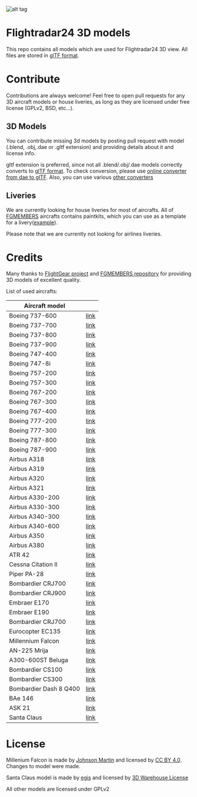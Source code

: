 ![alt tag](https://www.flightradar24.com/blog/wp-content/uploads/2016/03/3DView-AirbusA380.jpg)

# Flightradar24 3D models

This repo contains all models which are used for Flightradar24 3D view. All files are stored in [glTF format](https://github.com/KhronosGroup/glTF).

# Contribute

Contributions are always welcome!  Feel free to open pull requests for any 3D aircraft models or house liveries, as long as they are licensed under free license (GPLv2, BSD, etc...). 

## 3D Models
You can contribute missing 3d models by posting pull request with model (.blend, .obj,.dae or .gltf extension) and providing details about it and license info.

gltf extension is preferred, since not all .blend/.obj/.dae models correctly converts to [glTF format](https://github.com/KhronosGroup/glTF). To check conversion, please use [online converter from dae to glTF](https://cesiumjs.org/convertmodel.html). Also, you can use various [other converters](https://github.com/KhronosGroup/glTF#converters)

## Liveries
We are currently looking for house liveries for most of aircrafts. All of [FGMEMBERS](https://github.com/FGMEMBERS) aircrafts  contains paintkits, which you can use as a template for a livery([example](https://github.com/FGMEMBERS/737-800/tree/master/Paintkit)). 

Please note that we are currently not looking for airlines liveries.

# Credits
Many thanks to [FlightGear project](http://www.flightgear.org/) and  [FGMEMBERS repository](https://github.com/FGMEMBERS) 
for providing 3D models of excellent quality.

List of used aircrafts: 


| Aircraft model            |                                                 |
| -------------             |:-------------:                                  |
| Boeing 737-600            | [link](https://github.com/FGMEMBERS/737NG)      |
| Boeing 737-700            | [link](https://github.com/FGMEMBERS/737NG)      |
| Boeing 737-800            | [link](https://github.com/FGMEMBERS/737-800)    |
| Boeing 737-900            | [link](https://github.com/FGMEMBERS/737NG)      |
| Boeing 747-400            | [link](https://github.com/FGMEMBERS/747-400)    |
| Boeing 747-8i             | [link](https://github.com/FGMEMBERS/747-8i)     |
| Boeing 757-200            | [link](https://github.com/FGMEMBERS/757-200)    |
| Boeing 757-300            | [link](https://github.com/FGMEMBERS/757-200)    |
| Boeing 767-200            | [link](https://github.com/FGMEMBERS/767)        |
| Boeing 767-300            | [link](https://github.com/FGMEMBERS/767-300)    |
| Boeing 767-400            | [link](https://github.com/FGMEMBERS/767)        |
| Boeing 777-200            | [link](https://github.com/FGMEMBERS/777)        |
| Boeing 777-300            | [link](https://github.com/FGMEMBERS/777)        |
| Boeing 787-800            | [link](https://github.com/FGMEMBERS/787-8)      |
| Boeing 787-900            | [link](https://github.com/FGMEMBERS/787-9)      |
| Airbus A318               | [link](https://github.com/FGMEMBERS/A320-family)|
| Airbus A319               | [link](https://github.com/FGMEMBERS/A320-family)|
| Airbus A320               | [link](https://github.com/FGMEMBERS/A320-family)|
| Airbus A321               | [link](https://github.com/FGMEMBERS/A320-family)|
| Airbus A330-200           | [link](https://github.com/FGMEMBERS/A330-200)   |
| Airbus A330-300           | [link](https://github.com/FGMEMBERS/A330-300)   |
| Airbus A340-300           | [link](https://github.com/FGMEMBERS/A340-313X)  |
| Airbus A340-600           | [link](https://github.com/FGMEMBERS/A340-600HGW)|
| Airbus A350               | [link](https://github.com/FGMEMBERS/A350XWB)    |
| Airbus A380               | [link](https://github.com/FGMEMBERS/A380-omega) |
| ATR 42                    | [link](https://github.com/FGMEMBERS/ATR-42-500) |
| Cessna Citation II        | [link](https://github.com/FGMEMBERS/Citation)   |
| Piper PA-28               | [link](https://github.com/FGMEMBERS/Piper-PA-28)|
| Bombardier CRJ700         | [link](https://github.com/FGMEMBERS/CRJ700-family)|
| Bombardier CRJ900         | [link](https://github.com/FGMEMBERS/CRJ700-family)|
| Embraer E170              | [link](https://github.com/FGMEMBERS/E-jet-family)|
| Embraer E190              | [link](https://github.com/FGMEMBERS/E-jet-family)|
| Bombardier CRJ700         | [link](https://github.com/FGMEMBERS/CRJ700-family)|
| Eurocopter EC135          | [link](https://github.com/FGMEMBERS/ec135)      |
| Millennium Falcon         | [link](https://sketchfab.com/models/bd3e54ac20ff4ade8ddd8043db75c1d1)|
| AN-225 Mrija              | [link](https://github.com/FGMEMBERS/AN-225-Mrija)|
| A300-600ST Beluga         | [link](https://github.com/FGMEMBERS/A300-600ST)|
| Bombardier CS100          | [link](https://github.com/FGMEMBERS/CSeries)|
| Bombardier CS300          | [link](https://github.com/FGMEMBERS/CSeries)|
| Bombardier Dash 8 Q400    | [link](https://github.com/FGMEMBERS/Q400)|
| BAe 146                   | [link](https://github.com/FGMEMBERS/Jumbolino)|
| ASK 21                    | [link](https://github.com/FGMEMBERS/ASK21)|
| Santa Claus               | [link](https://3dwarehouse.sketchup.com/model.html?id=cc022bd603e293864d0718bea75780c5)|

# License

Millenium Falcon is made by [Johnson Martin](https://sketchfab.com/Johnson-Martin) and licensed by [CC BY 4.0](http://creativecommons.org/licenses/by/4.0/). Changes to model were made.

Santa Claus model is made by [egis](https://3dwarehouse.sketchup.com/user.html?id=0189786303790230897228088&nav=models) and licensed by [3D Warehouse License](https://3dwarehouse.sketchup.com/tos.html#license)

All other models are licensed under GPLv2

